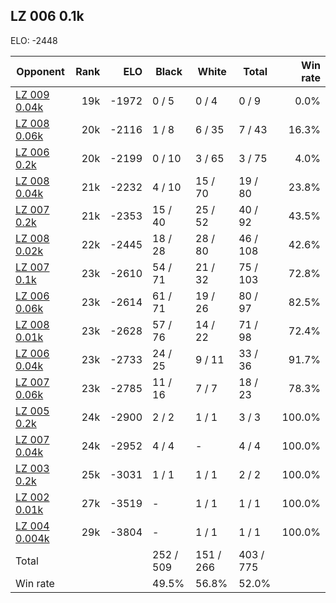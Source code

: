 ## LZ 006 0.1k ##

ELO: -2448

Opponent | Rank | ELO | Black | White | Total | Win rate
---------|-----:|----:|-------|-------|-------|-------:
[LZ 009 0.04k](LZ%20009%200.04k.md) | 19k | -1972 | 0 / 5 | 0 / 4 | 0 / 9 | 0.0%
[LZ 008 0.06k](LZ%20008%200.06k.md) | 20k | -2116 | 1 / 8 | 6 / 35 | 7 / 43 | 16.3%
[LZ 006 0.2k](LZ%20006%200.2k.md) | 20k | -2199 | 0 / 10 | 3 / 65 | 3 / 75 | 4.0%
[LZ 008 0.04k](LZ%20008%200.04k.md) | 21k | -2232 | 4 / 10 | 15 / 70 | 19 / 80 | 23.8%
[LZ 007 0.2k](LZ%20007%200.2k.md) | 21k | -2353 | 15 / 40 | 25 / 52 | 40 / 92 | 43.5%
[LZ 008 0.02k](LZ%20008%200.02k.md) | 22k | -2445 | 18 / 28 | 28 / 80 | 46 / 108 | 42.6%
[LZ 007 0.1k](LZ%20007%200.1k.md) | 23k | -2610 | 54 / 71 | 21 / 32 | 75 / 103 | 72.8%
[LZ 006 0.06k](LZ%20006%200.06k.md) | 23k | -2614 | 61 / 71 | 19 / 26 | 80 / 97 | 82.5%
[LZ 008 0.01k](LZ%20008%200.01k.md) | 23k | -2628 | 57 / 76 | 14 / 22 | 71 / 98 | 72.4%
[LZ 006 0.04k](LZ%20006%200.04k.md) | 23k | -2733 | 24 / 25 | 9 / 11 | 33 / 36 | 91.7%
[LZ 007 0.06k](LZ%20007%200.06k.md) | 23k | -2785 | 11 / 16 | 7 / 7 | 18 / 23 | 78.3%
[LZ 005 0.2k](LZ%20005%200.2k.md) | 24k | -2900 | 2 / 2 | 1 / 1 | 3 / 3 | 100.0%
[LZ 007 0.04k](LZ%20007%200.04k.md) | 24k | -2952 | 4 / 4 | - | 4 / 4 | 100.0%
[LZ 003 0.2k](LZ%20003%200.2k.md) | 25k | -3031 | 1 / 1 | 1 / 1 | 2 / 2 | 100.0%
[LZ 002 0.01k](LZ%20002%200.01k.md) | 27k | -3519 | - | 1 / 1 | 1 / 1 | 100.0%
[LZ 004 0.004k](LZ%20004%200.004k.md) | 29k | -3804 | - | 1 / 1 | 1 / 1 | 100.0%
Total | | | 252 / 509 | 151 / 266 | 403 / 775 | 
Win rate| | | 49.5% | 56.8% | 52.0% | 

